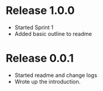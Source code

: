 # Release 1.0.0
- Started Sprint 1
- Added basic outline to readme

# Release 0.0.1
- Started readme and change logs
- Wrote up the introduction.
